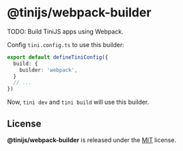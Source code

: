 # @tinijs/webpack-builder

TODO: Build TiniJS apps using Webpack.

Config `tini.config.ts` to use this builder:

```ts
export default defineTiniConfig({
  build: {
    builder: 'webpack',
  }
  // ...
})
```

Now, `tini dev` and `tini build` will use this builder.

## License

**@tinijs/webpack-builder** is released under the [MIT](./LICENSE) license.
